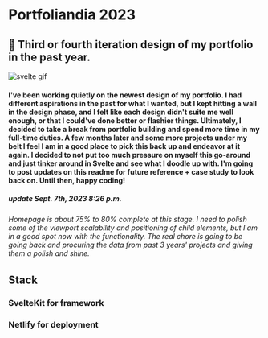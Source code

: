 # Portfoliandia 2023
## 📓 Third or fourth iteration design of my portfolio in the past year. 

![svelte gif](https://media.tenor.com/Y1Knaq5VJYcAAAAC/svelte-my-beloved.gif)

#### I've been working quietly on the newest design of my portfolio. I had different aspirations in the past for what I wanted, but I kept hitting a wall in the design phase, and I felt like each design didn't suite me well enough, or that I could've done better or flashier things. Ultimately, I decided to take a break from portfolio building and spend more time in my full-time duties. A few months later and some more projects under my belt I feel I am in a good place to pick this back up and endeavor at it again. I decided to not put too much pressure on myself this go-around and just tinker around in Svelte and see what I doodle up with. I'm going to post updates on this readme for future reference + case study to look back on. Until then, happy coding! 
 
##### update Sept. 7th, 2023 8:26 p.m.
###### Homepage is about 75% to 80% complete at this stage. I need to polish some of the viewport scalability and positioning of child elements, but I am in a good spot now with the functionality. The real chore is going to be going back and procuring the data from past 3 years' projects and giving them a polish and shine. 

## Stack 
### SvelteKit for framework 
### Netlify for deployment
